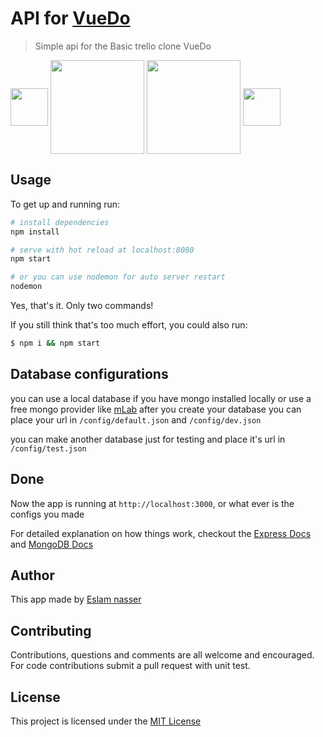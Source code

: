 # API for [VueDo](https://github.com/Eslam-nasser-wd/vue-trello-clone)
> Simple api for the Basic trello clone VueDo

[<img width="60" align="middle" src="https://cdn.rawgit.com/gilbarbara/logos/e7b1dc2666c3dabe6c1276abd0a767b6ebd6af43/logos/nodejs-icon.svg">](https://nodejs.org)
[<img width="150" align="middle" src="https://cdn.worldvectorlogo.com/logos/mongodb.svg">](https://nodejs.org)
[<img width="150" align="middle" src="https://camo.githubusercontent.com/b0c9dc0e2f5bcd190403159a24d4a541e496e30a/68747470733a2f2f636f6c69676f2e696f2f696d616765732f657870726573732e737667">](https://nodejs.org)
[<img width="60" align="middle" src="https://s3-us-west-2.amazonaws.com/svgporn.com/logos/mocha.svg">](https://nodejs.org)
## Usage
To get up and running run:
``` bash
# install dependencies
npm install

# serve with hot reload at localhost:8080
npm start

# or you can use nodemon for auto server restart
nodemon
```
Yes, that's it. Only two commands!

If you still think that's too much effort, you could also run:
``` bash
$ npm i && npm start
```
## Database configurations
you can use a local database if you have mongo installed locally or use a free mongo provider like [mLab](mlab.com)
after you create your database you can place your url in `/config/default.json` and `/config/dev.json`

you can make another database just for testing and place it's url in `/config/test.json`

## Done
Now the app is running at `http://localhost:3000`, or what ever is the configs you made

For detailed explanation on how things work, checkout the [Express Docs](https://expressjs.com/en/api.html) and [MongoDB Docs](https://docs.mongodb.com/)

## Author
This app made by [Eslam nasser](https://www.facebook.com/Eslam.nasser.yousef)

## Contributing

Contributions, questions and comments are all welcome and encouraged. For code contributions submit a pull request with unit test.

## License
This project is licensed under the [MIT License](https://en.wikipedia.org/wiki/MIT_License)
